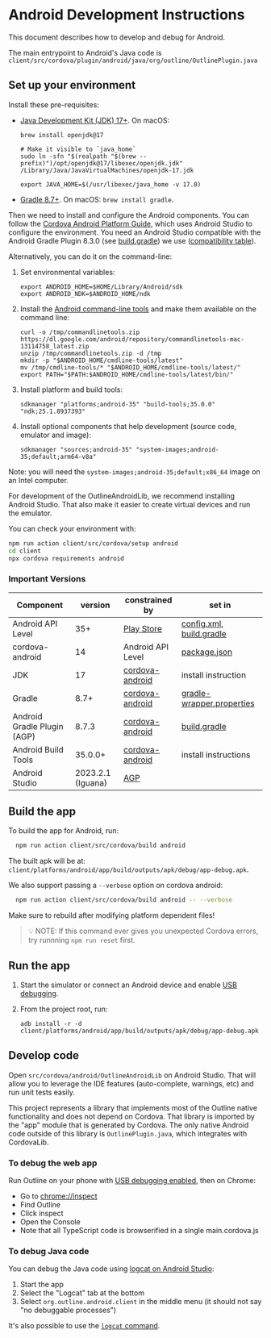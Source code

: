 # Android Development Instructions

This document describes how to develop and debug for Android.

The main entrypoint to Android's Java code is `client/src/cordova/plugin/android/java/org/outline/OutlinePlugin.java`

## Set up your environment

Install these pre-requisites:

- [Java Development Kit (JDK) 17+](https://jdk.java.net/archive/). On macOS:

  ```shell
  brew install openjdk@17

  # Make it visible to `java_home`
  sudo ln -sfn "$(realpath "$(brew --prefix)")/opt/openjdk@17/libexec/openjdk.jdk" /Library/Java/JavaVirtualMachines/openjdk-17.jdk

  export JAVA_HOME=$(/usr/libexec/java_home -v 17.0)
  ```

- [Gradle 8.7+](https://gradle.org/install/). On macOS: `brew install gradle`.

Then we need to install and configure the Android components. You can follow the [Cordova Android Platform Guide](https://cordova.apache.org/docs/en/latest/guide/platforms/android/index.html), which uses Android Studio to configure the environment. You need an Android Studio compatible with the Android Gradle Plugin 8.3.0 (see [build.gradle](client/src/cordova/android/OutlineAndroidLib/build.gradle)) we use ([compatibility table](https://developer.android.com/studio/releases#android_gradle_plugin_and_android_studio_compatibility)).

Alternatively, you can do it on the command-line:

1. Set environmental variables:

    ```shell
    export ANDROID_HOME=$HOME/Library/Android/sdk
    export ANDROID_NDK=$ANDROID_HOME/ndk
    ```

1. Install the [Android command-line tools](https://developer.android.com/studio#command-line-tools-only) and make them available on the command line:

    ```shell
    curl -o /tmp/commandlinetools.zip https://dl.google.com/android/repository/commandlinetools-mac-13114758_latest.zip
    unzip /tmp/commandlinetools.zip -d /tmp
    mkdir -p "$ANDROID_HOME/cmdline-tools/latest"
    mv /tmp/cmdline-tools/* "$ANDROID_HOME/cmdline-tools/latest/"
    export PATH="$PATH:$ANDROID_HOME/cmdline-tools/latest/bin/"
    ```
  
1. Install platform and build tools:

    ```shell
    sdkmanager "platforms;android-35" "build-tools;35.0.0" "ndk;25.1.8937393" 
    ```

1. Install optional components that help development (source code, emulator and image):

    ```shell
    sdkmanager "sources;android-35" "system-images;android-35;default;arm64-v8a"
    ```

  Note: you will need the `system-images;android-35;default;x86_64` image on an Intel computer.

For development of the OutlineAndroidLib, we recommend installing Android Studio. That also make it easier to create virtual devices and run the emulator.

You can check your environment with:

```sh
npm run action client/src/cordova/setup android
cd client
npx cordova requirements android
```

### Important Versions

| Component  | version  | constrained by | set in  |
|---|---|---|---|
| Android API Level | 35+ | [Play Store](https://developer.android.com/google/play/requirements/target-sdk) | [config.xml](../../../config.xml), [build.gradle](./OutlineAndroidLib/outline/build.gradle) |
| cordova-android | 14 | Android API Level | [package.json](../../../package.json) |
| JDK | 17 | [cordova-android](https://cordova.apache.org/docs/en/latest/guide/platforms/android/index.html#android-api-level-support) | install instruction |
| Gradle | 8.7+ | [cordova-android](https://cordova.apache.org/docs/en/latest/guide/platforms/android/index.html#android-api-level-support) | [gradle-wrapper.properties](./OutlineAndroidLib/gradle/wrapper/gradle-wrapper.properties) |
| Android Gradle Plugin (AGP) | 8.7.3 | [cordova-android](https://cordova.apache.org/docs/en/latest/guide/platforms/android/index.html#android-api-level-support) | [build.gradle](../android/OutlineAndroidLib/build.gradle) |
| Android Build Tools | 35.0.0+ | [cordova-android](https://cordova.apache.org/docs/en/latest/guide/platforms/android/index.html#android-api-level-support) | install instructions |
| Android Studio | 2023.2.1  (Iguana) | [AGP](https://developer.android.com/studio/releases#android_gradle_plugin_and_android_studio_compatibility) | |

## Build the app

To build the app for Android, run:

```sh
  npm run action client/src/cordova/build android
```

The built apk will be at: `client/platforms/android/app/build/outputs/apk/debug/app-debug.apk`.

We also support passing a `--verbose` option on cordova android:

```sh
  npm run action client/src/cordova/build android -- --verbose
```

Make sure to rebuild after modifying platform dependent files!

> 💡 NOTE: If this command ever gives you unexpected Cordova errors, try runnning `npm run reset` first.

## Run the app

1. Start the simulator or connect an Android device and enable [USB debugging](https://developer.android.com/studio/debug/dev-options.html#enable).
1. From the project root, run:

   ```shell
   adb install -r -d client/platforms/android/app/build/outputs/apk/debug/app-debug.apk
   ```

## Develop code

Open `src/cordova/android/OutlineAndroidLib` on Android Studio. That will allow you to leverage the IDE features (auto-complete, warnings, etc) and run unit tests easily.

This project represents a library that implements most of the Outline native functionality and does not depend on Cordova. That library is imported by the "app" module that is generated by Cordova. The only native Android code outside of this library is `OutlinePlugin.java`, which integrates with CordovaLib.

### To debug the web app

Run Outline on your phone with [USB debugging enabled](https://developer.android.com/studio/debug/dev-options.html#enable), then on Chrome:

- Go to [chrome://inspect](chrome://inspect)
- Find Outline
- Click inspect
- Open the Console
- Note that all TypeScript code is browserified in a single main.cordova.js

### To debug Java code

You can debug the Java code using [logcat on Android Studio](https://developer.android.com/studio/debug/logcat):

1. Start the app
1. Select the "Logcat" tab at the bottom
1. Select `org.outline.android.client` in the middle menu (it should not say "no debuggable processes")

It's also possible to use the [`logcat` command](https://developer.android.com/tools/logcat).
